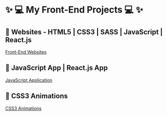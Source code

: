 #  ✨ 💻   My Front-End Projects   💻 ✨   

##    🚀 Websites -  HTML5 | CSS3 | SASS | JavaScript | React.js    

[Front-End Websites](https://github.com/lucasrenandev/Front-End-Websites)

##  🚀  JavaScript App | React.js App  

[JavaScript Application](https://github.com/lucasrenandev/JavaScript-Application)

##  🚀  CSS3 Animations  

[CSS3 Animations](https://github.com/lucasrenandev/CSS3-Animations)
